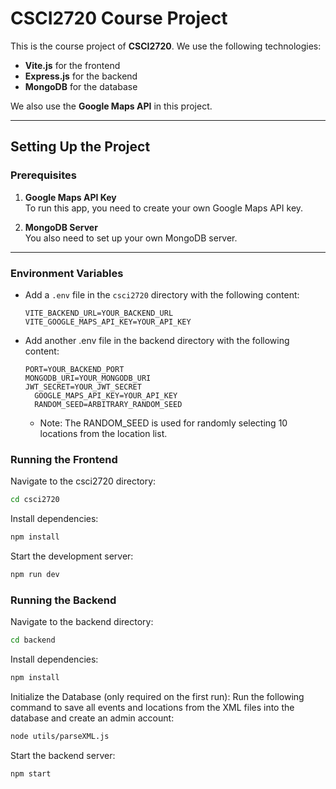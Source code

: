 # CSCI2720 Course Project

This is the course project of **CSCI2720**. We use the following technologies:

- **Vite.js** for the frontend
- **Express.js** for the backend
- **MongoDB** for the database

We also use the **Google Maps API** in this project.

---

## Setting Up the Project

### Prerequisites

1. **Google Maps API Key**  
   To run this app, you need to create your own Google Maps API key.
   
2. **MongoDB Server**  
   You also need to set up your own MongoDB server.

---

### Environment Variables

- Add a `.env` file in the `csci2720` directory with the following content:

  ```env
  VITE_BACKEND_URL=YOUR_BACKEND_URL
  VITE_GOOGLE_MAPS_API_KEY=YOUR_API_KEY
  ```
- Add another .env file in the backend directory with the following content:
  ```env
  PORT=YOUR_BACKEND_PORT
  MONGODB_URI=YOUR_MONGODB_URI
  JWT_SECRET=YOUR_JWT_SECRET
    GOOGLE_MAPS_API_KEY=YOUR_API_KEY
    RANDOM_SEED=ARBITRARY_RANDOM_SEED
    ```
   - Note: The RANDOM_SEED is used for randomly selecting 10 locations from the location list.
### Running the Frontend
Navigate to the csci2720 directory:
```bash
cd csci2720
```
Install dependencies:
```bash
npm install
```
Start the development server:
```bash
npm run dev
```
### Running the Backend
Navigate to the backend directory:
```bash
cd backend
```
Install dependencies:
```bash
npm install
```
Initialize the Database (only required on the first run):
Run the following command to save all events and locations from the XML files into the database and create an admin account:
```bash
node utils/parseXML.js
```
Start the backend server:
```bash
npm start
```